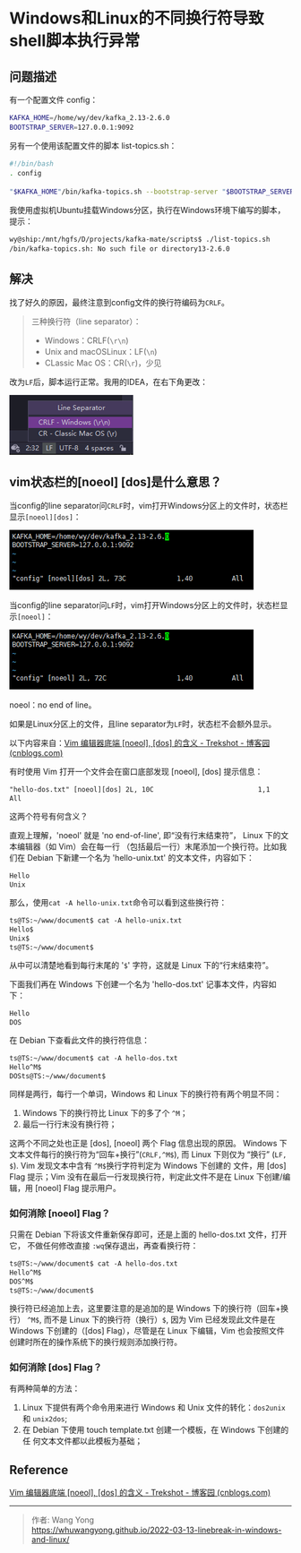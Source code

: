 # Windows和Linux的不同换行符导致shell脚本执行异常

## 问题描述

有一个配置文件 config：

```bash
KAFKA_HOME=/home/wy/dev/kafka_2.13-2.6.0
BOOTSTRAP_SERVER=127.0.0.1:9092
```

另有一个使用该配置文件的脚本 list-topics.sh：

```bash
#!/bin/bash
. config

"$KAFKA_HOME"/bin/kafka-topics.sh --bootstrap-server "$BOOTSTRAP_SERVER" --list
```

我使用虚拟机Ubuntu挂载Windows分区，执行在Windows环境下编写的脚本，提示：

```bash
wy@ship:/mnt/hgfs/D/projects/kafka-mate/scripts$ ./list-topics.sh 
/bin/kafka-topics.sh: No such file or directory13-2.6.0
```

## 解决

找了好久的原因，最终注意到config文件的换行符编码为`CRLF`。

> 三种换行符（line separator）：
>
> * Windows：CRLF(`\r\n`)
> * Unix and macOSLinux：LF(`\n`)
> * CLassic Mac OS：CR(`\r`)，少见
>

改为`LF`后，脚本运行正常。我用的IDEA，在右下角更改：

![image.png](assets/image-20220313173320-m3he0qa.png)

## vim状态栏的[noeol] [dos]是什么意思？

当config的line separator问`CRLF`时，vim打开Windows分区上的文件时，状态栏显示`[noeol][dos]`：

![image.png](assets/image-20220313172145-gr1vmgk.png)

当config的line separator问`LF`时，vim打开Windows分区上的文件时，状态栏显示`[noeol]`：

![image.png](assets/image-20220313172052-wah96f1.png)

noeol：no end of line。

如果是Linux分区上的文件，且line separator为`LF`时，状态栏不会额外显示。

以下内容来自：[Vim 编辑器底端 [noeol], [dos] 的含义 - Trekshot - 博客园 (cnblogs.com)](https://www.cnblogs.com/Trekshot/archive/2012/11/26/the-meaning-of-noeol-and-dos-flag-in-vim.html)

有时使用 Vim 打开一个文件会在窗口底部发现 [noeol], [dos] 提示信息：

```
"hello-dos.txt" [noeol][dos] 2L, 10C                          1,1           All
```

这两个符号有何含义？

直观上理解，'noeol' 就是 'no end-of-line', 即“没有行末结束符”， Linux 下的文本编辑器（如 Vim）会在每一行 （包括最后一行）末尾添加一个换行符。比如我们在 Debian 下新建一个名为 'hello-unix.txt' 的文本文件，内容如下：

```
Hello
Unix
```

那么，使用`cat -A hello-unix.txt`命令可以看到这些换行符：

```
ts@TS:~/www/document$ cat -A hello-unix.txt
Hello$
Unix$
ts@TS:~/www/document$
```

从中可以清楚地看到每行末尾的 '`$`' 字符，这就是 Linux 下的“行末结束符”。

下面我们再在 Windows 下创建一个名为 'hello-dos.txt' 记事本文件，内容如下：

```
Hello
DOS
```

在 Debian 下查看此文件的换行符信息：

```
ts@TS:~/www/document$ cat -A hello-dos.txt
Hello^M$
DOSts@TS:~/www/document$
```

同样是两行，每行一个单词，Windows 和 Linux 下的换行符有两个明显不同：

1. Windows 下的换行符比 Linux 下的多了个 `^M`；
2. 最后一行行末没有换行符；

这两个不同之处也正是 [dos], [noeol] 两个 Flag 信息出现的原因。 Windows 下文本文件每行的换行符为“回车+换行”(`CRLF,^M$`), 而 Linux 下则仅为 “换行” (`LF, $`). Vim 发现文本中含有 `^M$`换行字符判定为 Windows 下创建的 文件，用 [dos] Flag 提示；Vim 没有在最后一行发现换行符，判定此文件不是在 Linux 下创建/编辑，用 [noeol] Flag 提示用户。

### 如何消除 [noeol] Flag？

只需在 Debian 下将该文件重新保存即可，还是上面的 hello-dos.txt 文件，打开它， 不做任何修改直接 `:wq`保存退出，再查看换行符：

```
ts@TS:~/www/document$ cat -A hello-dos.txt
Hello^M$
DOS^M$
ts@TS:~/www/document$
```

换行符已经追加上去，这里要注意的是追加的是 Windows 下的换行符（回车+换行） `^M$`, 而不是 Linux 下的换行符（换行）`$`, 因为 Vim 已经发现此文件是在 Windows 下创建的（[dos] Flag），尽管是在 Linux 下编辑，Vim 也会按照文件创建时所在的操作系统下的换行规则添加换行符。

### 如何消除 [dos] Flag？

有两种简单的方法：

1. Linux 下提供有两个命令用来进行 Windows 和 Unix 文件的转化：`dos2unix `和 `unix2dos`;
2. 在 Debian 下使用 touch template.txt 创建一个模板，在 Windows 下创建的任 何文本文件都以此模板为基础；

## Reference

[Vim 编辑器底端 [noeol], [dos] 的含义 - Trekshot - 博客园 (cnblogs.com)](https://www.cnblogs.com/Trekshot/archive/2012/11/26/the-meaning-of-noeol-and-dos-flag-in-vim.html)






---

> 作者: Wang Yong  
> https://whuwangyong.github.io/2022-03-13-linebreak-in-windows-and-linux/
